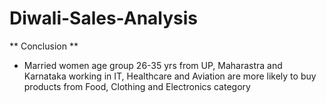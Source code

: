 # Diwali-Sales-Analysis

 ** Conclusion **
- Married women age group 26-35 yrs from UP,  Maharastra and Karnataka working in IT, Healthcare and Aviation are more likely to buy products from Food, Clothing and Electronics category

